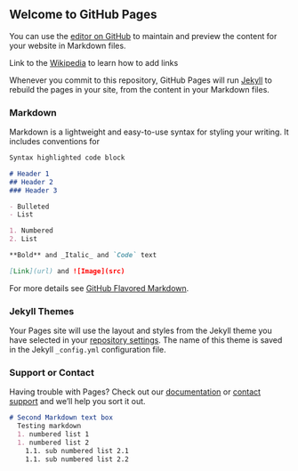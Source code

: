 ## Welcome to GitHub Pages

You can use the [editor on GitHub](https://github.com/amicf0/amicf0.github.io/edit/main/README.md) to maintain and preview the content for your website in Markdown files.

Link to the [Wikipedia](https://www.wikipedia.org) to learn how to add links 

Whenever you commit to this repository, GitHub Pages will run [Jekyll](https://jekyllrb.com/) to rebuild the pages in your site, from the content in your Markdown files.

### Markdown

Markdown is a lightweight and easy-to-use syntax for styling your writing. It includes conventions for

```markdown
Syntax highlighted code block

# Header 1
## Header 2
### Header 3

- Bulleted
- List

1. Numbered
2. List

**Bold** and _Italic_ and `Code` text

[Link](url) and ![Image](src)
```

For more details see [GitHub Flavored Markdown](https://guides.github.com/features/mastering-markdown/).

### Jekyll Themes

Your Pages site will use the layout and styles from the Jekyll theme you have selected in your [repository settings](https://github.com/amicf0/amicf0.github.io/settings). The name of this theme is saved in the Jekyll `_config.yml` configuration file.

### Support or Contact

Having trouble with Pages? Check out our [documentation](https://docs.github.com/categories/github-pages-basics/) or [contact support](https://support.github.com/contact) and we’ll help you sort it out.

```markdown
# Second Markdown text box
  Testing markdown
  1. numbered list 1
  1. numbered list 2
    1.1. sub numbered list 2.1
    1.1. sub numbered list 2.2
    
